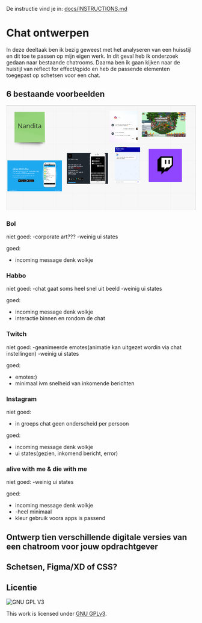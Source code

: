 De instructie vind je in: [docs/INSTRUCTIONS.md](docs/INSTRUCTIONS.md)

# Chat ontwerpen
In deze deeltaak ben ik bezig geweest met het analyseren van een huisstijl en dit toe te passen op mijn eigen werk. In dit geval heb ik onderzoek gedaan naar bestaande chatrooms. Daarna ben ik gaan kijken naar de huistijl van reflect for effect/qpido en heb de passende elementen toegepast op schetsen voor een chat.


## 6 bestaande voorbeelden
![foto van meerder screenshots van chats](https://github.com/NBadeloe/connecting-people-chat-ontwerpen/blob/main/miro.PNG)


### Bol
niet goed:
-corporate art???
-weinig ui states

goed:
- incoming message denk wolkje

### Habbo
niet goed:
-chat gaat soms heel snel uit beeld
-weinig ui states

goed:
- incoming message denk wolkje
- interactie binnen en rondom de chat

### Twitch
niet goed:
-geanimeerde emotes(animatie kan uitgezet wordin via chat instellingen)
-weinig ui states

goed:
- emotes:)
- minimaal ivm snelheid van inkomende berichten

### Instagram
niet goed:
- in groeps chat geen onderscheid per persoon

goed:
- incoming message denk wolkje
- ui states(gezien, inkomend bericht, error)


### alive with me & die with me
niet goed:
-weinig ui states

goed:
- incoming message denk wolkje
- -heel minimaal
- kleur gebruik voora apps is passend

## Ontwerp tien verschillende digitale versies van een chatroom voor jouw opdrachtgever

## Schetsen, Figma/XD of CSS?



## Licentie

![GNU GPL V3](https://www.gnu.org/graphics/gplv3-127x51.png)

This work is licensed under [GNU GPLv3](./LICENSE).
